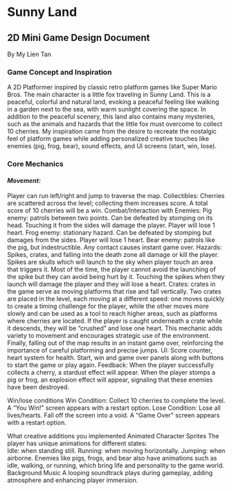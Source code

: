 # Sunny Land
## 2D Mini Game Design Document
By My Lien Tan

### Game Concept and Inspiration

A 2D Platformer inspired by classic retro platform games like Super Mario Bros. The main character is a little fox traveling in Sunny Land. This is a peaceful, colorful and natural land, evoking a peaceful feeling like walking in a garden next to the sea, with warm sunlight covering the space. In addition to the peaceful scenery, this land also contains many mysteries, such as the animals and hazards that the little fox must overcome to collect 10 cherries. My inspiration came from the desire to recreate the nostalgic feel of platform games while adding personalized creative touches like enemies (pig, frog, bear), sound effects, and UI screens (start, win, lose).

### Core Mechanics
#### _Movement:_ 
Player can run left/right and jump to traverse the map.
Collectibles: 
Cherries are scattered across the level; collecting them increases score. A total score of 10 cherries will be a win.
Combat/Interaction with Enemies:
Pig enemy: patrols between two points. Can be defeated by stomping on its head. Touching it from the sides will damage the player. Player will lose 1 heart.
Frog enemy: stationary hazard. Can be defeated by stomping but damages from the sides. Player will lose 1 heart.
Bear enemy: patrols like the pig, but indestructible. Any contact causes instant game over.
Hazards: Spikes, crates, and falling into the death zone all damage or kill the player.
Spikes are skulls which will launch to the sky when player touch an area that triggers it. Most of the time, the player cannot avoid the launching of the spike but they can avoid being hurt by it. Touching the spikes when they launch will damage the player and they will lose a heart.
Crates: crates in the game serve as moving platforms that rise and fall vertically. Two crates are placed in the level, each moving at a different speed: one moves quickly to create a timing challenge for the player, while the other moves more slowly and can be used as a tool to reach higher areas, such as platforms where cherries are located. If the player is caught underneath a crate while it descends, they will be “crushed” and lose one heart. This mechanic adds variety to movement and encourages strategic use of the environment. Finally, falling out of the map results in an instant game over, reinforcing the importance of careful platforming and precise jumps.
UI: 
Score counter, heart system for health. Start, win and game over panels along with buttons to start the game or play again.
Feedback: 
When the player successfully collects a cherry, a stardust effect will appear. When the player stomps a pig or frog, an explosion effect will appear, signaling that these enemies have been destroyed.

Win/lose conditions 
Win Condition:
Collect 10 cherries to complete the level. 
A “You Win!” screen appears with a restart option.
Lose Condition:
Lose all lives/hearts.
Fall off the screen into a void.
A “Game Over” screen appears with a restart option.

What creative additions you implemented
Animated Character Sprites
The player has unique animations for different states:  
Idle: when standing still.
Running: when moving horizontally.
Jumping: when airborne.
Enemies like pigs, frogs, and bear also have animations such as idle, walking, or running, which bring life and personality to the game world. 
Background Music
A looping soundtrack plays during gameplay, adding atmosphere and enhancing player immersion.
